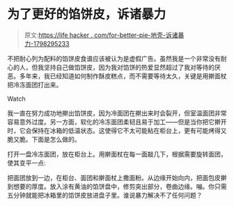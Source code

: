 # 为了更好的馅饼皮，诉诸暴力

> 原文:[https://life hacker . com/for-better-pie-地壳-诉诸暴力-1798295233](https://lifehacker.com/for-better-pie-crust-resort-to-violence-1798295233)

不把耐心列为配料的馅饼皮食谱应该被认为是虚假广告。虽然我是一个非常没有耐心的人，但我坚持自己做馅饼皮，因为我对馅饼的热爱显然超过了我对等待的厌恶。多年来，我已经知道如何制作酥皮糕点，而不需要等待太久，关键是用擀面杖把冷冻面团打出来。

Watch

我一直在努力成功地擀出馅饼皮，因为冷面团在擀出来时会裂开，但室温面团非常容易意外过度。另一方面，软化的冷冻面团柔韧且易于加工——但是当你把它擀开时，它会保持在冰箱的低温状态。这使得它不太可能粘在柜台上，更有可能烤得又脆又脆。下面是怎么做的。

打开一盘冷冻面团，放在柜台上。用擀面杖在每一面敲几下，根据需要旋转面团，使其变平一点:

把面团放到一边，在柜台、面团和擀面杖上撒面粉。从边缘开始向内，把面包皮擀到想要的厚度。放入涂有黄油的馅饼盘中，修剪突出部分，卷曲边缘。嘣。你只需五分钟就能把冰箱里的馅饼皮放进盘子里。谁说暴力解决不了任何问题？